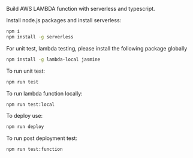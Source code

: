 Build AWS LAMBDA function with serverless and typescript.

Install node.js packages and install serverless:
```bash
npm i
npm install -g serverless
```

For unit test, lambda testing, please install the following package globally
```bash
npm install -g lambda-local jasmine
```

To run unit test:
```bash
npm run test
```

To run lambda function locally:
```bash
npm run test:local
```

To deploy use:
```bash
npm run deploy
```

To run post deployment test:
```bash
npm run test:function
```



